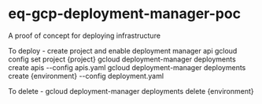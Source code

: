 # eq-gcp-deployment-manager-poc
A proof of concept for deploying infrastructure

To deploy -
create project and enable deployment manager api
gcloud config set project {project}
gcloud deployment-manager deployments create apis --config apis.yaml
gcloud deployment-manager deployments create {environment} --config deployment.yaml

To delete -
gcloud deployment-manager deployments delete {environment} 

